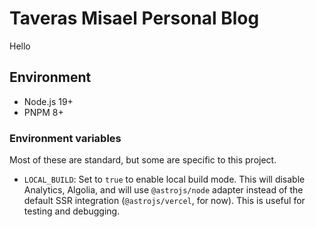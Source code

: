 # Taveras Misael Personal Blog

Hello

## Environment

- Node.js 19+
- PNPM 8+

### Environment variables

Most of these are standard, but some are specific to this project.

- `LOCAL_BUILD`: Set to `true` to enable local build mode. This will disable Analytics, Algolia, and will use `@astrojs/node` adapter instead of the default SSR integration (`@astrojs/vercel`, for now). This is useful for testing and debugging.
